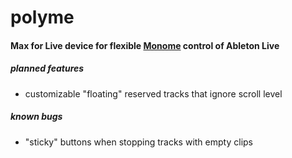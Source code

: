 # polyme
#### Max for Live device for flexible [Monome](monome.org) control of Ableton Live

##### planned features
+ customizable "floating" reserved tracks that ignore scroll level

##### known bugs
+ "sticky" buttons when stopping tracks with empty clips
